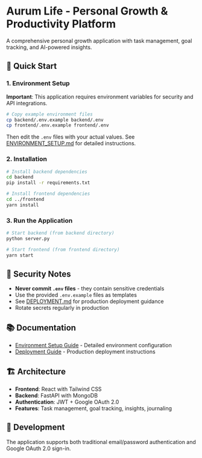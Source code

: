 # Aurum Life - Personal Growth & Productivity Platform

A comprehensive personal growth application with task management, goal tracking, and AI-powered insights.

## 🚀 Quick Start

### 1. Environment Setup

**Important**: This application requires environment variables for security and API integrations.

```bash
# Copy example environment files
cp backend/.env.example backend/.env
cp frontend/.env.example frontend/.env
```

Then edit the `.env` files with your actual values. See [ENVIRONMENT_SETUP.md](ENVIRONMENT_SETUP.md) for detailed instructions.

### 2. Installation

```bash
# Install backend dependencies
cd backend
pip install -r requirements.txt

# Install frontend dependencies  
cd ../frontend
yarn install
```

### 3. Run the Application

```bash
# Start backend (from backend directory)
python server.py

# Start frontend (from frontend directory)
yarn start
```

## 🔐 Security Notes

- **Never commit `.env` files** - they contain sensitive credentials
- Use the provided `.env.example` files as templates
- See [DEPLOYMENT.md](DEPLOYMENT.md) for production deployment guidance
- Rotate secrets regularly in production

## 📚 Documentation

- [Environment Setup Guide](ENVIRONMENT_SETUP.md) - Detailed environment configuration
- [Deployment Guide](DEPLOYMENT.md) - Production deployment instructions

## 🏗️ Architecture

- **Frontend**: React with Tailwind CSS
- **Backend**: FastAPI with MongoDB
- **Authentication**: JWT + Google OAuth 2.0
- **Features**: Task management, goal tracking, insights, journaling

## 🔧 Development

The application supports both traditional email/password authentication and Google OAuth 2.0 sign-in.
